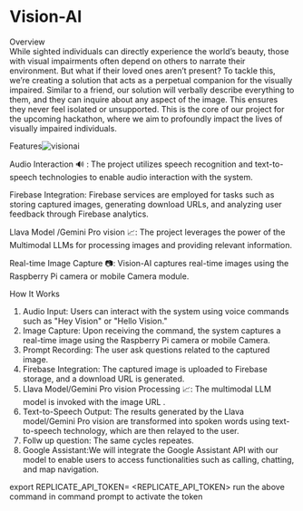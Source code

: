 <h1>Vision-AI</h1>
Overview<br>
While sighted individuals can directly experience the world’s beauty, those with visual impairments often depend on others to narrate their environment. But what if their loved ones aren’t present? To tackle this, we’re creating a solution that acts as a perpetual companion for the visually impaired. Similar to a friend, our solution will verbally describe everything to them, and they can inquire about any aspect of the image. This ensures they never feel isolated or unsupported. This is the core of our project for the upcoming hackathon, where we aim to profoundly impact the lives of visually impaired individuals.

Features![visionai](https://github.com/Thejas775/vision-ai/assets/58774753/09bc0d3e-afd4-450e-9241-d692ed975988)

Audio Interaction 🔊 : The project utilizes speech recognition and text-to-speech technologies to enable audio interaction with the system.

Firebase Integration: Firebase services are employed for tasks such as storing captured images, generating download URLs, and analyzing user feedback through Firebase analytics.

Llava Model /Gemini Pro vision 📈: The project leverages the power of the Multimodal LLMs for processing images and providing relevant information.

Real-time Image Capture 📷: Vision-AI captures real-time images using the Raspberry Pi camera or mobile Camera module.<br>

How It Works<br>

<ol>
  <li>Audio Input: Users can interact with the system using voice commands such as "Hey Vision" or "Hello Vision."</li>

<li>Image Capture: Upon receiving the command, the system captures a real-time image using the Raspberry Pi camera or mobile Camera.</li>

<li>Prompt Recording: The user ask questions related to the captured image.</li>

<li>Firebase Integration: The captured image is uploaded to Firebase storage, and a download URL is generated.</li>

<li>Llava Model/Gemini Pro vision Processing 📈: The multimodal LLM model is invoked with the image URL .</li>

<li>Text-to-Speech Output: The results generated by the Llava model/Gemini Pro vision are transformed into spoken words using text-to-speech technology, which are then relayed to the user.</li>

<li>Follw up question: The same cycles repeates.</li>

<li>Google Assistant:We will integrate the Google Assistant API with our model to enable users to access functionalities such as calling, chatting, and map navigation.
 </li>

</ol>

export REPLICATE_API_TOKEN= <REPLICATE_API_TOKEN>
run the above command in command prompt to activate the token

